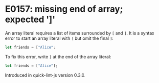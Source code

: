 # E0157: missing end of array; expected ']'

An array literal requires a list of items surrounded by `[` and `]`. It is a
syntax error to start an array literal with `[` but omit the final `]`:

```javascript
let friends = ["Alice";
```

To fix this error, write `]` at the end of the array literal:

```javascript
let friends = ["Alice"];
```

Introduced in quick-lint-js version 0.3.0.
